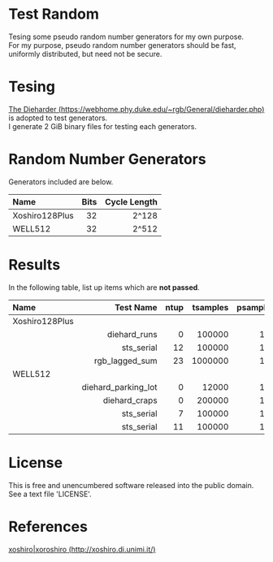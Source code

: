 # Test Random
Tesing some pseudo random number generators for my own purpose.  
For my purpose, pseudo random number generators should be fast, uniformly distributed, but need not be secure.

# Tesing
[The Dieharder (https://webhome.phy.duke.edu/~rgb/General/dieharder.php)](https://webhome.phy.duke.edu/~rgb/General/dieharder.php) is adopted to test generators.  
I generate 2 GiB binary files for testing each generators.

# Random Number Generators
Generators included are below.

|Name|Bits|Cycle Length|
|:---|---:|---:|
|Xoshiro128Plus|32|2^128|
|WELL512|32|2^512|

# Results
In the following table, list up items which are **not passed**.

|Name|Test Name|ntup|tsamples|psamples|p-value|Assessment|
|:---|---:|---:|---:|---:|---:|---:|
|Xoshiro128Plus| | | | | | |
||diehard_runs|   0|    100000|     100|0.99941604|   WEAK|
||sts_serial|  12|    100000|     100|0.99663722|   WEAK|
||rgb_lagged_sum|  23|   1000000|     100|0.99821351|   WEAK|
|WELL512| | | | | | |
||diehard_parking_lot|   0|     12000|     100|0.99970614|   WEAK|
||diehard_craps|   0|    200000|     100|0.00048876|   WEAK|
||sts_serial|   7|    100000|     100|0.00124432|   WEAK|
||sts_serial|  11|    100000|     100|0.99718446|   WEAK|

# License
This is free and unencumbered software released into the public domain. See a text file 'LICENSE'.

# References
[xoshiro|xoroshiro (http://xoshiro.di.unimi.it/)](http://xoshiro.di.unimi.it/)
